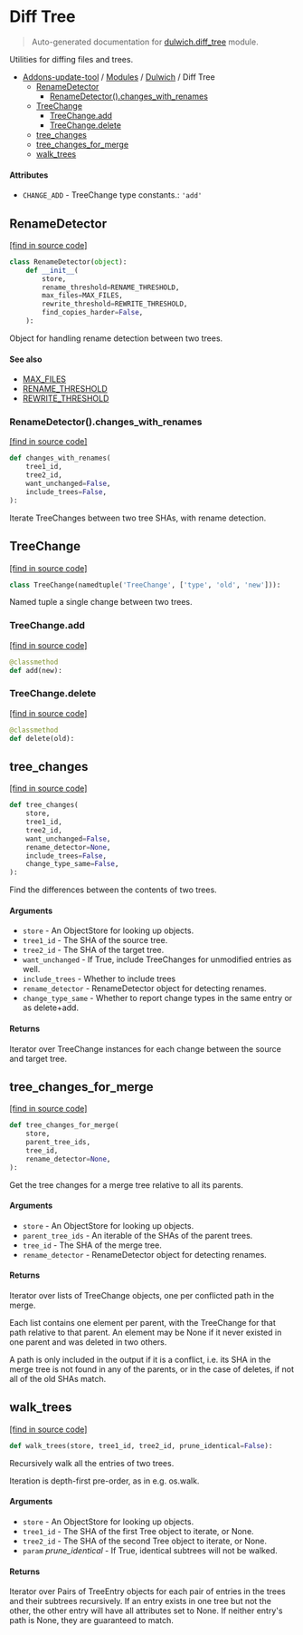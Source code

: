 # Diff Tree

> Auto-generated documentation for [dulwich.diff_tree](https://github.com/alchem1ster/AddOns-Update-Tool/blob/main/dulwich/diff_tree.py) module.

Utilities for diffing files and trees.

- [Addons-update-tool](../README.md#addons-update-tool) / [Modules](../MODULES.md#addons-update-tool-modules) / [Dulwich](index.md#dulwich) / Diff Tree
    - [RenameDetector](#renamedetector)
        - [RenameDetector().changes_with_renames](#renamedetectorchanges_with_renames)
    - [TreeChange](#treechange)
        - [TreeChange.add](#treechangeadd)
        - [TreeChange.delete](#treechangedelete)
    - [tree_changes](#tree_changes)
    - [tree_changes_for_merge](#tree_changes_for_merge)
    - [walk_trees](#walk_trees)

#### Attributes

- `CHANGE_ADD` - TreeChange type constants.: `'add'`

## RenameDetector

[[find in source code]](https://github.com/alchem1ster/AddOns-Update-Tool/blob/main/dulwich/diff_tree.py#L403)

```python
class RenameDetector(object):
    def __init__(
        store,
        rename_threshold=RENAME_THRESHOLD,
        max_files=MAX_FILES,
        rewrite_threshold=REWRITE_THRESHOLD,
        find_copies_harder=False,
    ):
```

Object for handling rename detection between two trees.

#### See also

- [MAX_FILES](#max_files)
- [RENAME_THRESHOLD](#rename_threshold)
- [REWRITE_THRESHOLD](#rewrite_threshold)

### RenameDetector().changes_with_renames

[[find in source code]](https://github.com/alchem1ster/AddOns-Update-Tool/blob/main/dulwich/diff_tree.py#L620)

```python
def changes_with_renames(
    tree1_id,
    tree2_id,
    want_unchanged=False,
    include_trees=False,
):
```

Iterate TreeChanges between two tree SHAs, with rename detection.

## TreeChange

[[find in source code]](https://github.com/alchem1ster/AddOns-Update-Tool/blob/main/dulwich/diff_tree.py#L56)

```python
class TreeChange(namedtuple('TreeChange', ['type', 'old', 'new'])):
```

Named tuple a single change between two trees.

### TreeChange.add

[[find in source code]](https://github.com/alchem1ster/AddOns-Update-Tool/blob/main/dulwich/diff_tree.py#L59)

```python
@classmethod
def add(new):
```

### TreeChange.delete

[[find in source code]](https://github.com/alchem1ster/AddOns-Update-Tool/blob/main/dulwich/diff_tree.py#L63)

```python
@classmethod
def delete(old):
```

## tree_changes

[[find in source code]](https://github.com/alchem1ster/AddOns-Update-Tool/blob/main/dulwich/diff_tree.py#L166)

```python
def tree_changes(
    store,
    tree1_id,
    tree2_id,
    want_unchanged=False,
    rename_detector=None,
    include_trees=False,
    change_type_same=False,
):
```

Find the differences between the contents of two trees.

#### Arguments

- `store` - An ObjectStore for looking up objects.
- `tree1_id` - The SHA of the source tree.
- `tree2_id` - The SHA of the target tree.
- `want_unchanged` - If True, include TreeChanges for unmodified entries
  as well.
- `include_trees` - Whether to include trees
- `rename_detector` - RenameDetector object for detecting renames.
- `change_type_same` - Whether to report change types in the same
  entry or as delete+add.

#### Returns

Iterator over TreeChange instances for each change between the
  source and target tree.

## tree_changes_for_merge

[[find in source code]](https://github.com/alchem1ster/AddOns-Update-Tool/blob/main/dulwich/diff_tree.py#L246)

```python
def tree_changes_for_merge(
    store,
    parent_tree_ids,
    tree_id,
    rename_detector=None,
):
```

Get the tree changes for a merge tree relative to all its parents.

#### Arguments

- `store` - An ObjectStore for looking up objects.
- `parent_tree_ids` - An iterable of the SHAs of the parent trees.
- `tree_id` - The SHA of the merge tree.
- `rename_detector` - RenameDetector object for detecting renames.

#### Returns

Iterator over lists of TreeChange objects, one per conflicted path
in the merge.

Each list contains one element per parent, with the TreeChange for that
path relative to that parent. An element may be None if it never
existed in one parent and was deleted in two others.

A path is only included in the output if it is a conflict, i.e. its SHA
in the merge tree is not found in any of the parents, or in the case of
deletes, if not all of the old SHAs match.

## walk_trees

[[find in source code]](https://github.com/alchem1ster/AddOns-Update-Tool/blob/main/dulwich/diff_tree.py#L124)

```python
def walk_trees(store, tree1_id, tree2_id, prune_identical=False):
```

Recursively walk all the entries of two trees.

Iteration is depth-first pre-order, as in e.g. os.walk.

#### Arguments

- `store` - An ObjectStore for looking up objects.
- `tree1_id` - The SHA of the first Tree object to iterate, or None.
- `tree2_id` - The SHA of the second Tree object to iterate, or None.
- `param` *prune_identical* - If True, identical subtrees will not be walked.

#### Returns

Iterator over Pairs of TreeEntry objects for each pair of entries
  in the trees and their subtrees recursively. If an entry exists in one
  tree but not the other, the other entry will have all attributes set
  to None. If neither entry's path is None, they are guaranteed to
  match.
